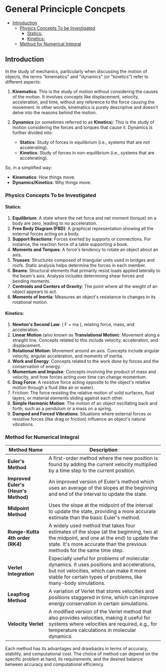 # General Princicple Concpets

<!-- vim-markdown-toc GitLab -->

* [Introduction](#introduction)
    * [Physics Concepts To be Investigated](#physics-concepts-to-be-investigated)
        * [Statics:](#statics)
        * [Kinetics:](#kinetics)
    * [Method for Numerical Integral](#method-for-numerical-integral)

<!-- vim-markdown-toc -->
## Introduction

In the study of mechanics, particularly when discussing the motion of objects,
the terms "kinematics" and "dynamics" (or "kinetics") refer to different
aspects:

1. **Kinematics**: This is the study of motion without considering the causes
   of the motion. It involves concepts like displacement, velocity,
   acceleration, and time, without any reference to the force causing the
   movement. In other words, kinematics is purely descriptive and doesn't delve
   into the reasons behind the motion.

2. **Dynamics** (or sometimes referred to as **Kinetics**): This is the study
   of motion considering the forces and torques that cause it. Dynamics is further
   divided into:
   - **Statics**: Study of forces in equilibrium (i.e., systems that are not
     accelerating).
   - **Kinetics**: Study of forces in non-equilibrium (i.e., systems that are
     accelerating).

So, in a simplified way:

- **Kinematics**: How things move.
- **Dynamics/Kinetics**: Why things move.


### Physics Concepts To be Investigated

#### Statics:

1. **Equilibrium**: A state where the net force and net moment (torque) on a
   body are zero, leading to no acceleration.
2. **Free Body Diagram (FBD)**: A graphical representation showing all the
   external forces acting on a body.
3. **Support Reactions**: Forces exerted by supports or connections. For
   instance, the reaction force of a table supporting a book.
4. **Moments and Torques**: A force's tendency to rotate an object about an
   axis.
5. **Trusses**: Structures composed of triangular units used in bridges and
   roofs. Static analysis helps determine the forces in each member.
6. **Beams**: Structural elements that primarily resist loads applied laterally
   to the beam's axis. Analysis includes determining shear forces and bending
   moments.
7. **Centroids and Centers of Gravity**: The point where all the weight of an
   object appears to act.
8. **Moments of Inertia**: Measures an object's resistance to changes in its
   rotational motion.

#### Kinetics:

1. **Newton's Second Law**: \( F = ma \), relating force, mass, and
   acceleration.
2. **Linear Motion** (also known as **Translational Motion**): Movement along a
   straight line. Concepts related to this include velocity, acceleration, and
   displacement.
3. **Rotational Motion**: Movement around an axis. Concepts include angular
   velocity, angular acceleration, and moments of inertia.
4. **Work and Energy**: Concepts related to the work done by forces and the
   conservation of energy.
5. **Momentum and Impulse**: Concepts involving the product of mass and
   velocity, and how forces acting over time can change momentum.
6. **Drag Force**: A resistive force acting opposite to the object's relative
   motion through a fluid (like air or water).
7. Friction: The force resisting the relative motion of solid surfaces,
   fluid layers, or material elements sliding against each other.
8. **Simple Harmonic Motion**: The motion of an object oscillating back and
   forth, such as a pendulum or a mass on a spring.
9. **Damped and Forced Vibrations**: Situations where external forces or
   resistive forces (like drag or friction) influence an object's natural
   vibrations.

### Method for Numerical Integral

| **Method Name**                      | **Description**                                                                                                                                                                                                   |
| ------------------------------------ | ----------------------------------------------------------------------------------------------------------------------------------------------------------------------------------------------------------------- |
| **Euler's Method**                   | A first-order method where the new position is found by adding the current velocity multiplied by a time step to the current position.                                                                            |
| **Improved Euler's (Heun's Method)** | An improved version of Euler's method which uses an average of the slopes at the beginning and end of the interval to update the state.                                                                           |
| **Midpoint Method**                  | Uses the slope at the midpoint of the interval to update the state, providing a more accurate estimate than the basic Euler's method.                                                                             |
| **Runge-Kutta 4th order (RK4)**      | A widely used method that takes four estimates of the slope (at the beginning, two at the midpoint, and one at the end) to update the state. It's more accurate than the previous methods for the same time step. |
| **Verlet Integration**               | Especially useful for problems of molecular dynamics. It uses positions and accelerations, but not velocities, which can make it more stable for certain types of problems, like many-body simulations.           |
| **Leapfrog Method**                  | A variation of Verlet that stores velocities and positions staggered in time, which can improve energy conservation in certain simulations.                                                                       |
| **Velocity Verlet**                  | A modified version of the Verlet method that also provides velocities, making it useful for systems where velocities are required, e.g., for temperature calculations in molecular dynamics.                      |

Each method has its advantages and drawbacks in terms of accuracy, stability,
and computational cost. The choice of method can depend on the specific problem
at hand, its requirements, and the desired balance between accuracy and
computational efficiency.

